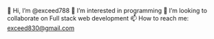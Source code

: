 👋 Hi, I’m @exceed788
👀 I’m interested in programming
💞️ I’m looking to collaborate on Full stack web development
📫 How to reach me: exceed830@gmail.com
